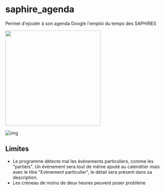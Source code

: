 # saphire_agenda
Permet d'ejouter à son agenda Google l'emploi du temps des SAPHIRES

<img src="D:\Users\Basile\Desktop\Enceinte\mdImages\positionDeuxCondo.jpg" width="300">

![img](D:\Users\Basile\Desktop\Enceinte\mdImages\positionDeuxCondo.jpg)

## Limites
  * Le programme détecte mal les évènements particuliers, comme les "partiels". Un évènement sera tout de même ajouté au calendrier mais avec le titre "Evènement particulier", le détail sera présent dans sa description.
  * Les créneau de moins de deux heures peuvent poser problème

